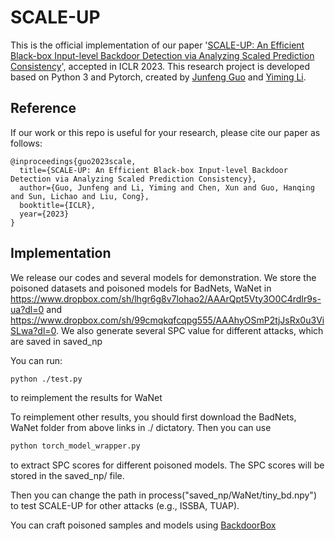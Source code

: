 # SCALE-UP
This is the official implementation of our paper '[SCALE-UP: An Efficient Black-box Input-level Backdoor Detection via Analyzing Scaled Prediction Consistency](https://openreview.net/pdf?id=o0LFPcoFKnr)', accepted in ICLR 2023. This research project is developed based on Python 3 and Pytorch, created by [Junfeng Guo](https://personal.utdallas.edu/~jxg170016/) and [Yiming Li](http://liyiming.tech/).


## Reference
If our work or this repo is useful for your research, please cite our paper as follows:
```
@inproceedings{guo2023scale,
  title={SCALE-UP: An Efficient Black-box Input-level Backdoor Detection via Analyzing Scaled Prediction Consistency},
  author={Guo, Junfeng and Li, Yiming and Chen, Xun and Guo, Hanqing and Sun, Lichao and Liu, Cong},
  booktitle={ICLR},
  year={2023}
}
```

## Implementation
We release our codes and several models for demonstration. 
We store the poisoned datasets and poisoned models for BadNets, WaNet  in   https://www.dropbox.com/sh/lhgr6g8v7lohao2/AAArQpt5Vty3O0C4rdIr9s-ua?dl=0  and https://www.dropbox.com/sh/99cmqkqfcqpg555/AAAhyOSmP2tjJsRx0u3ViSLwa?dl=0. We also generate several SPC value for different attacks, which are saved in saved_np

You can run: 
```bash 
python ./test.py 

```
to reimplement the results for WaNet

To reimplement other results, you should first download the BadNets, WaNet folder from above links in ./ dictatory. Then you can use  
```bash
python torch_model_wrapper.py 
```
to extract SPC scores for different poisoned models. The SPC scores will be stored in the saved_np/ file.

Then you can change the path in process("saved_np/WaNet/tiny_bd.npy") to test SCALE-UP for other attacks (e.g., ISSBA, TUAP).  

You can craft poisoned samples and models using [BackdoorBox](https://github.com/THUYimingLi/BackdoorBox) 
